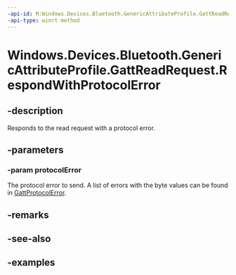 ```yaml
---
-api-id: M:Windows.Devices.Bluetooth.GenericAttributeProfile.GattReadRequest.RespondWithProtocolError(System.Byte)
-api-type: winrt method
---
```


<!-- Method syntax.
public void GattReadRequest.RespondWithProtocolError(Byte protocolError)
-->

# Windows.Devices.Bluetooth.GenericAttributeProfile.GattReadRequest.RespondWithProtocolError

## -description
Responds to the read request with a protocol error.

## -parameters

### -param protocolError
The protocol error to send. A list of errors with the byte values can be found in [GattProtocolError](gattprotocolerror.md).

## -remarks

## -see-also

## -examples

